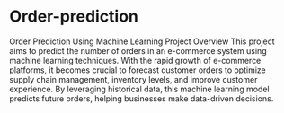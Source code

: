 # Order-prediction
Order Prediction Using Machine Learning
Project Overview
This project aims to predict the number of orders in an e-commerce system using machine learning techniques. With the rapid growth of e-commerce platforms, it becomes crucial to forecast customer orders to optimize supply chain management, inventory levels, and improve customer experience. By leveraging historical data, this machine learning model predicts future orders, helping businesses make data-driven decisions.

